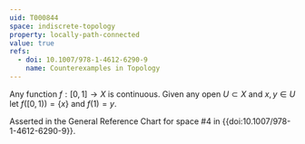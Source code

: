 ```yaml
---
uid: T000844
space: indiscrete-topology
property: locally-path-connected
value: true
refs:
  - doi: 10.1007/978-1-4612-6290-9 
    name: Counterexamples in Topology
---
```

Any function $f:[0,1] \rightarrow X$ is continuous. Given any open $U \subset X$ and $x,y \in U$ let $f([0,1))=\{x\}$ and $f(1)=y$.

Asserted in the General Reference Chart for space #4 in
{{doi:10.1007/978-1-4612-6290-9}}.
